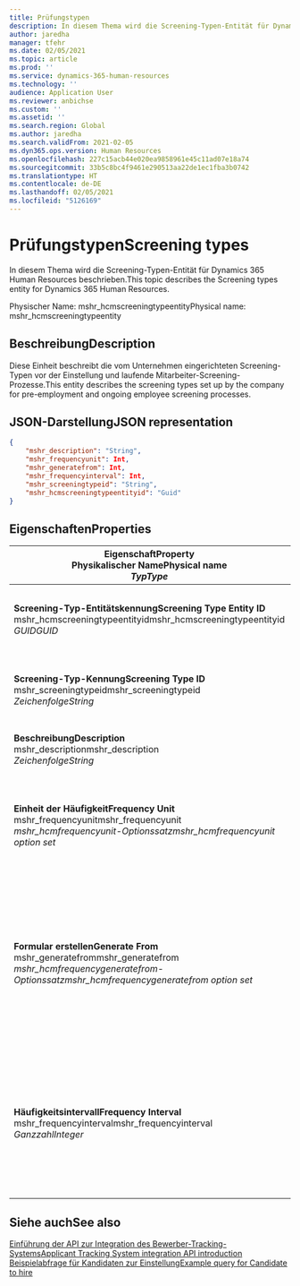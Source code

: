 ```yaml
---
title: Prüfungstypen
description: In diesem Thema wird die Screening-Typen-Entität für Dynamics 365 Human Resources beschrieben.
author: jaredha
manager: tfehr
ms.date: 02/05/2021
ms.topic: article
ms.prod: ''
ms.service: dynamics-365-human-resources
ms.technology: ''
audience: Application User
ms.reviewer: anbichse
ms.custom: ''
ms.assetid: ''
ms.search.region: Global
ms.author: jaredha
ms.search.validFrom: 2021-02-05
ms.dyn365.ops.version: Human Resources
ms.openlocfilehash: 227c15acb44e020ea9858961e45c11ad07e18a74
ms.sourcegitcommit: 33b5c8bc4f9461e290513aa22de1ec1fba3b0742
ms.translationtype: HT
ms.contentlocale: de-DE
ms.lasthandoff: 02/05/2021
ms.locfileid: "5126169"
---
```

# <a name="screening-types"></a><span data-ttu-id="248a3-103">Prüfungstypen</span><span class="sxs-lookup"><span data-stu-id="248a3-103">Screening types</span></span>

<span data-ttu-id="248a3-104">In diesem Thema wird die Screening-Typen-Entität für Dynamics 365 Human Resources beschrieben.</span><span class="sxs-lookup"><span data-stu-id="248a3-104">This topic describes the Screening types entity for Dynamics 365 Human Resources.</span></span>

<span data-ttu-id="248a3-105">Physischer Name: mshr_hcmscreeningtypeentity</span><span class="sxs-lookup"><span data-stu-id="248a3-105">Physical name: mshr_hcmscreeningtypeentity</span></span>

## <a name="description"></a><span data-ttu-id="248a3-106">Beschreibung</span><span class="sxs-lookup"><span data-stu-id="248a3-106">Description</span></span>

<span data-ttu-id="248a3-107">Diese Einheit beschreibt die vom Unternehmen eingerichteten Screening-Typen vor der Einstellung und laufende Mitarbeiter-Screening-Prozesse.</span><span class="sxs-lookup"><span data-stu-id="248a3-107">This entity describes the screening types set up by the company for pre-employment and ongoing employee screening processes.</span></span>

## <a name="json-representation"></a><span data-ttu-id="248a3-108">JSON-Darstellung</span><span class="sxs-lookup"><span data-stu-id="248a3-108">JSON representation</span></span>

```json
{
    "mshr_description": "String",
    "mshr_frequencyunit": Int,
    "mshr_generatefrom": Int,
    "mshr_frequencyinterval": Int,
    "mshr_screeningtypeid": "String",
    "mshr_hcmscreeningtypeentityid": "Guid"
}
```

## <a name="properties"></a><span data-ttu-id="248a3-109">Eigenschaften</span><span class="sxs-lookup"><span data-stu-id="248a3-109">Properties</span></span>

| <span data-ttu-id="248a3-110">Eigenschaft</span><span class="sxs-lookup"><span data-stu-id="248a3-110">Property</span></span><br><span data-ttu-id="248a3-111">**Physikalischer Name**</span><span class="sxs-lookup"><span data-stu-id="248a3-111">**Physical name**</span></span><br><span data-ttu-id="248a3-112">**_Typ_**</span><span class="sxs-lookup"><span data-stu-id="248a3-112">**_Type_**</span></span> | <span data-ttu-id="248a3-113">Verwenden</span><span class="sxs-lookup"><span data-stu-id="248a3-113">Use</span></span> | <span data-ttu-id="248a3-114">Beschreibung</span><span class="sxs-lookup"><span data-stu-id="248a3-114">Description</span></span> |
| --- | --- | --- |
| <span data-ttu-id="248a3-115">**Screening-Typ-Entitätskennung**</span><span class="sxs-lookup"><span data-stu-id="248a3-115">**Screening Type Entity ID**</span></span><br><span data-ttu-id="248a3-116">mshr_hcmscreeningtypeentityid</span><span class="sxs-lookup"><span data-stu-id="248a3-116">mshr_hcmscreeningtypeentityid</span></span><br><span data-ttu-id="248a3-117">*GUID*</span><span class="sxs-lookup"><span data-stu-id="248a3-117">*GUID*</span></span> | <span data-ttu-id="248a3-118">Schreibgeschützt</span><span class="sxs-lookup"><span data-stu-id="248a3-118">Read-only</span></span><br><span data-ttu-id="248a3-119">Erforderlich</span><span class="sxs-lookup"><span data-stu-id="248a3-119">Required</span></span><br><span data-ttu-id="248a3-120">Vom System generiert</span><span class="sxs-lookup"><span data-stu-id="248a3-120">System-generated</span></span> | <span data-ttu-id="248a3-121">Eindeutiger primärer Bezeichner für den Screening-Typ-Datensatz.</span><span class="sxs-lookup"><span data-stu-id="248a3-121">Unique primary identifier for the screening type record.</span></span> |
| <span data-ttu-id="248a3-122">**Screening-Typ-Kennung**</span><span class="sxs-lookup"><span data-stu-id="248a3-122">**Screening Type ID**</span></span><br><span data-ttu-id="248a3-123">mshr_screeningtypeid</span><span class="sxs-lookup"><span data-stu-id="248a3-123">mshr_screeningtypeid</span></span><br><span data-ttu-id="248a3-124">*Zeichenfolge*</span><span class="sxs-lookup"><span data-stu-id="248a3-124">*String*</span></span> | <span data-ttu-id="248a3-125">Lesen/Schreiben</span><span class="sxs-lookup"><span data-stu-id="248a3-125">Read/write</span></span><br><span data-ttu-id="248a3-126">Erforderlich</span><span class="sxs-lookup"><span data-stu-id="248a3-126">Required</span></span> | <span data-ttu-id="248a3-127">Benutzerdefinierter eindeutiger Bezeichner für den Screening-Typ.</span><span class="sxs-lookup"><span data-stu-id="248a3-127">User-defined unique identifier for the screening type.</span></span> |
| <span data-ttu-id="248a3-128">**Beschreibung**</span><span class="sxs-lookup"><span data-stu-id="248a3-128">**Description**</span></span><br><span data-ttu-id="248a3-129">mshr_description</span><span class="sxs-lookup"><span data-stu-id="248a3-129">mshr_description</span></span><br><span data-ttu-id="248a3-130">*Zeichenfolge*</span><span class="sxs-lookup"><span data-stu-id="248a3-130">*String*</span></span> | <span data-ttu-id="248a3-131">Lesen/Schreiben</span><span class="sxs-lookup"><span data-stu-id="248a3-131">Read/write</span></span><br><span data-ttu-id="248a3-132">Erforderlich</span><span class="sxs-lookup"><span data-stu-id="248a3-132">Required</span></span> | <span data-ttu-id="248a3-133">Die Beschreibung des Screening-Typs.</span><span class="sxs-lookup"><span data-stu-id="248a3-133">The description of the screening type.</span></span> |
| <span data-ttu-id="248a3-134">**Einheit der Häufigkeit**</span><span class="sxs-lookup"><span data-stu-id="248a3-134">**Frequency Unit**</span></span><br><span data-ttu-id="248a3-135">mshr_frequencyunit</span><span class="sxs-lookup"><span data-stu-id="248a3-135">mshr_frequencyunit</span></span><br><span data-ttu-id="248a3-136">*mshr_hcmfrequencyunit-Optionssatz*</span><span class="sxs-lookup"><span data-stu-id="248a3-136">*mshr_hcmfrequencyunit option set*</span></span> | <span data-ttu-id="248a3-137">Lesen/Schreiben</span><span class="sxs-lookup"><span data-stu-id="248a3-137">Read/write</span></span><br><span data-ttu-id="248a3-138">Erforderlich</span><span class="sxs-lookup"><span data-stu-id="248a3-138">Required</span></span> | <span data-ttu-id="248a3-139">Beschreibt die Häufigkeit, mit der das Screening für die zugewiesene Person durchgeführt werden muss.</span><span class="sxs-lookup"><span data-stu-id="248a3-139">Describes the frequency with which the screening must be completed for the assigned person.</span></span> |
| <span data-ttu-id="248a3-140">**Formular erstellen**</span><span class="sxs-lookup"><span data-stu-id="248a3-140">**Generate From**</span></span><br><span data-ttu-id="248a3-141">mshr_generatefrom</span><span class="sxs-lookup"><span data-stu-id="248a3-141">mshr_generatefrom</span></span><br><span data-ttu-id="248a3-142">*mshr_hcmfrequencygeneratefrom-Optionssatz*</span><span class="sxs-lookup"><span data-stu-id="248a3-142">*mshr_hcmfrequencygeneratefrom option set*</span></span> | <span data-ttu-id="248a3-143">Lesen/Schreiben</span><span class="sxs-lookup"><span data-stu-id="248a3-143">Read-write</span></span><br><span data-ttu-id="248a3-144">Erforderlich</span><span class="sxs-lookup"><span data-stu-id="248a3-144">Required</span></span> | <span data-ttu-id="248a3-145">Wenn der Häufigkeitswert ein anderer Wert als „Nur einmalig“ ist, bestimmt der GenerateFrom-Wert das Datum, ab dem das nächste Screening-Ereignis berechnet werden soll.</span><span class="sxs-lookup"><span data-stu-id="248a3-145">If the Frequency value is any value other than “One-time only”, the GenerateFrom value determines the date from which to calculate the next screening event.</span></span> |
| <span data-ttu-id="248a3-146">**Häufigkeitsintervall**</span><span class="sxs-lookup"><span data-stu-id="248a3-146">**Frequency Interval**</span></span><br><span data-ttu-id="248a3-147">mshr_frequencyinterval</span><span class="sxs-lookup"><span data-stu-id="248a3-147">mshr_frequencyinterval</span></span><br><span data-ttu-id="248a3-148">*Ganzzahl*</span><span class="sxs-lookup"><span data-stu-id="248a3-148">*Integer*</span></span> | <span data-ttu-id="248a3-149">Lesen/Schreiben</span><span class="sxs-lookup"><span data-stu-id="248a3-149">Read-write</span></span><br><span data-ttu-id="248a3-150">Erforderlich</span><span class="sxs-lookup"><span data-stu-id="248a3-150">Required</span></span> | <span data-ttu-id="248a3-151">Wenn der Häufigkeitswert ein anderer Wert als „Nur einmalig“ ist, müssen Sie ein Intervall für die Zeiteinheiten zwischen den einzelnen Screening-Ereignissen definieren.</span><span class="sxs-lookup"><span data-stu-id="248a3-151">If the Frequency value is any value other than “One-time only”, you must define an interval for the units of time between each screening event.</span></span> |

## <a name="see-also"></a><span data-ttu-id="248a3-152">Siehe auch</span><span class="sxs-lookup"><span data-stu-id="248a3-152">See also</span></span>

[<span data-ttu-id="248a3-153">Einführung der API zur Integration des Bewerber-Tracking-Systems</span><span class="sxs-lookup"><span data-stu-id="248a3-153">Applicant Tracking System integration API introduction</span></span>](hr-admin-integration-ats-api-introduction.md)<br>
[<span data-ttu-id="248a3-154">Beispielabfrage für Kandidaten zur Einstellung</span><span class="sxs-lookup"><span data-stu-id="248a3-154">Example query for Candidate to hire</span></span>](hr-admin-integration-ats-api-candidate-to-hire-example-query.md)
